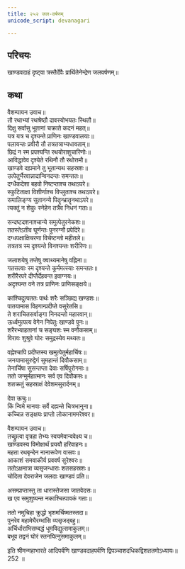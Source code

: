 ```yaml
---
title: २५२ जल-वर्षणम्
unicode_script: devanagari

---
```

## परिचयः

खाण्डवदाहं दृष्ट्वा त्रस्तैर्देवैः प्रार्थितेनेन्द्रेण जलवर्षणम्॥  

## कथा

वैशम्पायन उवाच॥  
तौ रथाभ्यां रथश्रेष्ठौ दावस्योभयतः स्थितौ॥  
दिक्षु सर्वासु भूतानां चक्राते कदनं महत्॥  
यत्र यत्र च दृश्यन्ते प्राणिनः खाण्डवालयाः॥  
पलायन्तः प्रवीरौ तौ तत्रतत्राभ्यधावताम्॥  
छिद्रं न स्म प्रपश्यन्ति रथयोराशुचारिणोः॥  
आविद्धावेव दृश्येते रथिनौ तौ रथोत्तमौ॥  
खाण्डवे दह्यमाने तु भूतान्यथ सहस्रशः॥  
उत्पेतुर्भैरवान्नादान्विनदन्तः समन्ततः॥  
दग्धैकदेशा बहवो निष्टप्ताश्च तथाऽपरे॥  
स्फुटिताक्षा विशीर्णाश्च विप्लुताश्च तथाऽपरे॥  
समालिङ्ग्य सुतानन्ये पितॄन्भ्रातॄनथाऽपरे॥  
त्यक्तुं न शेकुः स्नेहेन तत्रैव निधनं गताः॥  

सन्दष्टदशनाश्चान्ये समुत्पेतुरनेकशः॥  
ततस्तेऽतीव घूर्णन्तः पुनरग्नौ प्रपेदिरे॥  
दग्धपक्षाक्षिचरणा विचेष्टन्तो महीतले॥  
तत्रतत्र स्म दृश्यन्ते विनश्यन्तः शरीरिणः॥  

जलाशयेषु तप्तेषु क्वाथ्यमानेषु वह्निना॥  
गतसत्वाः स्म दृश्यन्ते कूर्ममत्स्याः समन्ततः॥  
शरीरैरपरे दीप्तैर्देहवन्त इवाग्नयः॥  
अदृश्यन्त वने तत्र प्राणिनः प्राणिसङ्क्षये॥  

कांश्चिदुत्पततः पार्थः शरैः सञ्छिद्य खण्डशः॥  
पातयामास विहगान्प्रदीप्ते वसुरेतसि॥  
ते शराचितसर्वाङ्गा निनदन्तो महारवान्॥  
ऊर्ध्वमुत्पत्य वेगेन निपेतुः खाण्डवे पुनः॥  
शरैरभ्याहतानां च सङ्घशः स्म वनौकसाम्॥  
विरावः शुश्रुवे घोरः समुद्रस्येव मथ्यतः॥  

वह्नेश्चापि प्रदीप्तस्य खमुत्पेतुर्महार्चिषः॥  
जनयामासुरुद्वेगं सुमहान्तं दिवौकसाम्॥  
तेनार्चिषा सुसन्तप्ता देवाः सर्षिपुरोगमाः॥  
ततो जग्मुर्महात्मानः सर्व एव दिवौकसः॥  
शतक्रतुं सहस्राक्षं देवेशमसुरार्दनम्॥  

देवा ऊचुः॥  
किं न्विमे मानवाः सर्वे दह्यन्ते चित्रभानुना॥  
कच्चिन्न सङ्क्षयः प्राप्तो लोकानाममरेश्वर॥  

वैशम्पायन उवाच॥  
तच्छ्रुत्वा वृत्रहा तेभ्यः स्वयमेवान्ववेक्ष्य च॥  
खाण्डवस्य विमोक्षार्थं प्रययौ हरिवाहनः॥  
महता रथबृन्देन नानारूपेण वासवः॥  
आकाशं समवाकीर्य प्रववर्ष सुरेश्वरः॥  
ततोऽक्षमात्रा व्यसृजन्धाराः शतसहस्रशः॥  
चोदिता देवराजेन जलदाः खाण्डवं प्रति॥  

असम्प्राप्तास्तु ता धारास्तेजसा जातवेदसः॥  
ख एव समुशुष्यन्त नकाश्चित्पावकं गताः॥  

ततो नमुचिहा क्रुद्धो भृशमर्चिष्मतस्तदा॥  
पुनरेव महामेघैरम्भांसि व्यसृजद्बहु॥  
अर्चिर्धाराभिसम्बद्धं धूमविद्युत्समाकुलम्॥  
बभूव तद्वनं घोरं स्तनयित्नुसमाकुलम्॥  

इति श्रीमन्महाभारते आदिपर्वणि खाण्डवदाहपर्वणि द्विपञ्चाशदधिकद्विशततमोऽध्यायः॥  
252 ॥  